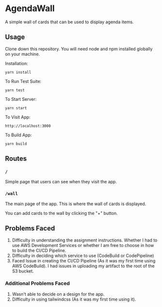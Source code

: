 # AgendaWall

A simple wall of cards that can be used to display agenda items.

## Usage

Clone down this repository. You will need node and npm installed globally on your machine.

Installation:

`yarn install`

To Run Test Suite:

`yarn test`

To Start Server:

`yarn start`

To Visit App:

`http://localhost:3000`

To Build App:

`yarn build`

## Routes

### `/`

Simple page that users can see when they visit the app.
### `/wall`

The main page of the app. This is where the wall of cards is displayed.

You can add cards to the wall by clicking the "+" button.

## Problems Faced

1. Difficulty in understanding the assignment instructions. Whether I had to use AWS Development Services or whether I am free to choose in how to build the CI/CD Pipeline.
2. Difficulty in deciding which service to use (CodeBuild or CodePipeline)
3. Faced Issue in creating the CI/CD Pipeline (As it was my first time using AWS CodeBuild). I had issues in uploading my artifact to the root of the S3 bucket.

### Additional Problems Faced
1. Wasn't able to decide on a design for the app.
2. Difficulty in using tailwindcss (As it was my first time using it).